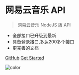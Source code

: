# 网易云音乐 API

> 网易云音乐 NodeJS 版 API

- 全部接口已升级到最新
- 具备登录接口,多达200多个接口
- 更完善的文档

[GitHub](https://github.com/Chilfish/NCMApi)
[Get Started](#neteasecloudmusicapi)

![color](#ffffff)
